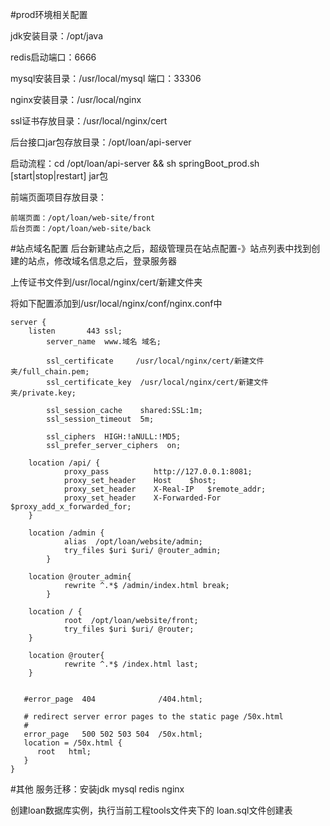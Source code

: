 #prod环境相关配置

jdk安装目录：/opt/java

redis启动端口：6666

mysql安装目录：/usr/local/mysql 端口：33306

nginx安装目录：/usr/local/nginx

ssl证书存放目录：/usr/local/nginx/cert

后台接口jar包存放目录：/opt/loan/api-server

启动流程：cd /opt/loan/api-server && sh springBoot_prod.sh [start|stop|restart] jar包

前端页面项目存放目录：

    前端页面：/opt/loan/web-site/front
    后台页面：/opt/loan/web-site/back
    
    
#站点域名配置
后台新建站点之后，超级管理员在站点配置-》站点列表中找到创建的站点，修改域名信息之后，登录服务器

上传证书文件到/usr/local/nginx/cert/新建文件夹

将如下配置添加到/usr/local/nginx/conf/nginx.conf中


    server {
    	listen       443 ssl;
            server_name  www.域名 域名;
    
            ssl_certificate     /usr/local/nginx/cert/新建文件夹/full_chain.pem;
            ssl_certificate_key  /usr/local/nginx/cert/新建文件夹/private.key;
    
            ssl_session_cache    shared:SSL:1m;
            ssl_session_timeout  5m;
    
            ssl_ciphers  HIGH:!aNULL:!MD5;
            ssl_prefer_server_ciphers  on;
    
    	location /api/ {
        	    proxy_pass          http://127.0.0.1:8081;
                proxy_set_header    Host    $host;
                proxy_set_header    X-Real-IP   $remote_addr;
                proxy_set_header    X-Forwarded-For $proxy_add_x_forwarded_for;
    	}
    
    	location /admin {
                alias  /opt/loan/website/admin;
                try_files $uri $uri/ @router_admin;
            }
    
    	location @router_admin{
                rewrite ^.*$ /admin/index.html break;
            }
    
    	location / {
                root  /opt/loan/website/front;
                try_files $uri $uri/ @router;
    	}
    
    	location @router{
                rewrite ^.*$ /index.html last;
    	}
    
    
       #error_page  404              /404.html;
    
       # redirect server error pages to the static page /50x.html
       #
       error_page   500 502 503 504  /50x.html;
       location = /50x.html {
          root   html;
       }
    }
    
#其他
服务迁移：安装jdk mysql redis nginx

创建loan数据库实例，执行当前工程tools文件夹下的 loan.sql文件创建表
